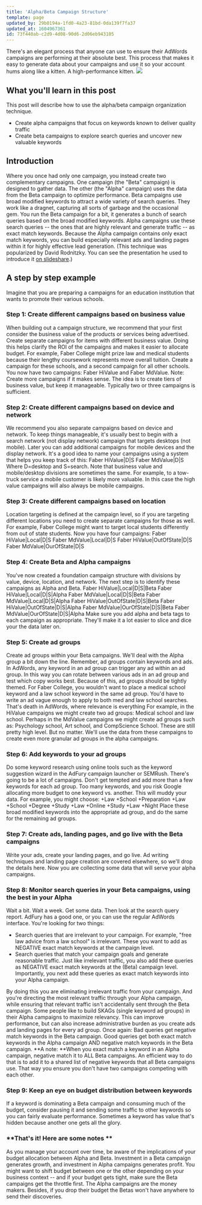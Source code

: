 ```yaml
---
title: 'Alpha/Beta Campaign Structure'
template: page
updated_by: 29b0194a-1fd0-4a23-81bd-0da139f7fa37
updated_at: 1604967361
id: 73f440ab-c2d9-4d08-90d6-2d06eb943105
---
```

There's an elegant process that anyone can use to ensure their AdWords campaigns are performing at their absolute best. This process that makes it easy to generate data about your campaigns and use it so your account hums along like a kitten. A high-performance kitten. ![](https://blog.adfury.io/wp-content/uploads/Organization-300x200.jpeg)

## What you'll learn in this post

This post will describe how to use the alpha/beta campaign organization technique.

*   Create alpha campaigns that focus on keywords known to deliver quality traffic
*   Create beta campaigns to explore search queries and uncover new valuable keywords

## Introduction

Where you once had only one campaign, you instead create two complementary campaigns. One campaign (the "Beta" campaign) is designed to gather data. The other (the "Alpha" campaign) uses the data from the Beta campaign to optimize performance. Beta campaigns use broad modified keywords to attract a wide variety of search queries. They work like a dragnet, capturing all sorts of garbage and the occasional gem. You run the Beta campaign for a bit, it generates a bunch of search queries based on the broad modified keywords. Alpha campaigns use these search queries -- the ones that are highly relevant and generate traffic -- as exact match keywords. Because the Alpha campaign contains only exact match keywords, you can build especially relevant ads and landing pages within it for highly effective lead generation. (This technique was popularized by David Rodnitzky. You can see the presentation he used to introduce it [on slideshare](https://www.slideshare.net/gohawks1/sempdx-awesome-adwords-account-structures).)

## A step by step example

Imagine that you are preparing a campaigns for an education institution that wants to promote their various schools.

### Step 1: Create different campaigns based on business value

When building out a campaign structure, we recommend that your first consider the business value of the products or services being advertised. Create separate campaigns for items with different business value. Doing this helps clarify the ROI of the campaigns and makes it easier to allocate budget. For example, Faber College might prize law and medical students because their lengthy coursework represents move overall tuition. Create a campaign for these schools, and a second campaign for all other schools. You now have two campaigns: Faber HiValue and Faber MdValue. Note: Create more campaigns if it makes sense. The idea is to create tiers of business value, but keep it manageable. Typically two or three campaigns is sufficient.

### Step 2: Create different campaigns based on device and network

We recommend you also separate campaigns based on device and network. To keep things manageable, it's usually best to begin with a search network (not display network) campaign that targets desktops (not mobile). Later you can add additional campaigns for mobile devices and the display network. It's a good idea to name your campaigns using a system that helps you keep track of this: Faber HiValue|D|S Faber MdValue|D|S Where D=desktop and S=search. Note that business value and mobile/desktop divisions are sometimes the same. For example, to a tow-truck service a mobile customer is likely more valuable. In this case the high value campaigns will also always be mobile campaigns.

### Step 3: Create different campaigns based on location

Location targeting is defined at the campaign level, so if you are targeting different locations you need to create separate campaigns for those as well. For example, Faber College might want to target local students differently from out of state students. Now you have four campaigns: Faber HiValue|Local|D|S Faber MdValue|Local|D|S Faber HiValue|OutOfState|D|S Faber MdValue|OurOfState|D|S

### Step 4: Create Beta and Alpha campaigns

You've now created a foundation campaign structure with divisions by value, device, location, and network. The next step is to identify these campaigns as Alpha and Beta. Faber HiValue|Local|D|S|Beta Faber HiValue|Local|D|S|Alpha Faber MdValue|Local|D|S|Beta Faber MdValue|Local|D|S|Alpha Faber HiValue|OutOfState|D|S|Beta Faber HiValue|OutOfState|D|S|Alpha Faber MdValue|OurOfState|D|S|Beta Faber MdValue|OurOfState|D|S|Alpha Make sure you add alpha and beta tags to each campaign as appropriate. They'll make it a lot easier to slice and dice your the data later on.

### Step 5: Create ad groups

Create ad groups within your Beta campaigns. We'll deal with the Alpha group a bit down the line. Remember, ad groups contain keywords and ads. In AdWords, any keyword in an ad group can trigger any ad within an ad group. In this way you can rotate between various ads in an ad group and test which copy works best. Because of this, ad groups should be tightly themed. For Faber College, you wouldn't want to place a medical school keyword and a law school keyword in the same ad group. You'd have to write an ad vague enough to apply to both med and law school searches. That's death in AdWords, where relevance is everything For example, in the HiValue campaigns we might create two ad groups: Medical school and law school. Perhaps in the MdValue campaigns we might create ad groups such as: Psychology school, Art school, and CompScience School. These are still pretty high level. But no matter. We'll use the data from these campaigns to create even more granular ad groups in the alpha campaigns.

### Step 6: Add keywords to your ad groups

Do some keyword research using online tools such as the keyword suggestion wizard in the AdFury campaign launcher or SEMRush. There's going to be a lot of campaigns. Don't get tempted and add more than a few keywords for each ad group. Too many keywords, and you risk Google allocating more budget to one keyword vs. another. This will muddy your data. For example, you might choose: +Law +School +Preparation +Law +School +Degree +Study +Law +Online +Study +Law +Night Place these broad modified keywords into the appropriate ad group, and do the same for the remaining ad groups.

### Step 7: Create ads, landing pages, and go live with the Beta campaigns

Write your ads, create your landing pages, and go live. Ad writing techniques and landing page creation are covered elsewhere, so we'll drop the details here. Now you are collecting some data that will serve your alpha campaigns.

### Step 8: Monitor search queries in your Beta campaigns, using the best in your Alpha

Wait a bit. Wait a week. Get some data. Then look at the search query report. AdFury has a good one, or you can use the regular AdWords interface. You're looking for two things:

*   Search queries that are irrelevant to your campaign. For example, "free law advice from a law school" is irrelevant. These you want to add as NEGATIVE exact match keywords at the campaign level.
*   Search queries that match your campaign goals and generate reasonable traffic. Just like irrelevant traffic, you also add these queries as NEGATIVE exact match keywords at the (Beta) campaign level. Importantly, you next add these queries as exact match keywords into your Alpha campaign.

By doing this you are eliminating irrelevant traffic from your campaign. And you're directing the most relevant traffic through your Alpha campaign, while ensuring that relevant traffic isn't accidentally sent through the Beta campaign. Some people like to build SKAGs (single keyword ad groups) in their Alpha campaigns to maximize relevancy. This can improve performance, but can also increase administrative burden as you create ads and landing pages for every ad group. Once again: Bad queries get negative match keywords in the Beta campaign. Good queries get both exact match keywords in the Alpha campaign AND negative match keywords in the Beta campaign. **A note: **When you exact match a keyword in an Alpha campaign, negative match it to ALL Beta campaigns. An efficient way to do that is to add it to a shared list of negative keywords that all Beta campaigns use. That way you ensure you don't have two campaigns competing with each other.

### Step 9: Keep an eye on budget distribution between keywords

If a keyword is dominating a Beta campaign and consuming much of the budget, consider pausing it and sending some traffic to other keywords so you can fairly evaluate performance. Sometimes a keyword has value that's hidden because another one gets all the glory.

### **That's it! Here are some notes **

As you manage your account over time, be aware of the implications of your budget allocation between Alpha and Beta. Investment in a Beta campaign generates growth, and investment in Alpha campaigns generates profit. You might want to shift budget between one or the other depending on your business context -- and if your budget gets tight, make sure the Beta campaigns get the throttle first. The Alpha campaigns are the money makers. Besides, if you drop their budget the Betas won't have anywhere to send their discoveries.